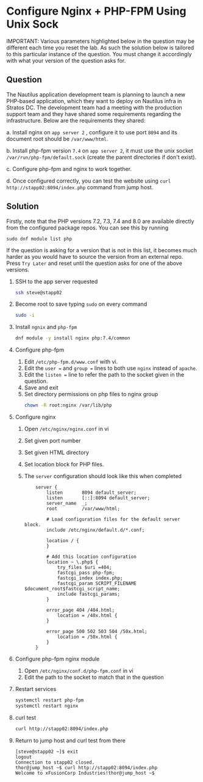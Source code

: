 # Configure Nginx + PHP-FPM Using Unix Sock

IMPORTANT: Various parameters highlighted below in the question may be different each time you reset the lab. As such the solution below is tailored to this particular instance of the question. You must change it accordingly with what your version of the question asks for.


## Question

The Nautilus application development team is planning to launch a new PHP-based application, which they want to deploy on Nautilus infra in Stratos DC. The development team had a meeting with the production support team and they have shared some requirements regarding the infrastructure. Below are the requirements they shared:



a. Install nginx on `app server 2` , configure it to use port `8094` and its document root should be `/var/www/html`.


b. Install php-fpm version `7.4` on `app server 2`, it must use the unix socket `/var/run/php-fpm/default.sock` (create the parent directories if don't exist).


c. Configure php-fpm and nginx to work together.


d. Once configured correctly, you can test the website using `curl http://stapp02:8094/index.php` command from jump host.

## Solution

Firstly, note that the PHP versions 7.2, 7.3, 7.4 and 8.0 are available directly from the configured package repos. You can see this by running

```
sudo dnf module list php
```

If the question is asking for a version that is not in this list, it becomes much harder as you would have to source the version from an external repo. Press `Try Later` and reset until the question asks for one of the above versions.

1. SSH to the app server requested

    ```bash
    ssh steve@stapp02
    ```

1. Become root to save typing `sudo` on every command

    ```bash
    sudo -i
    ```

1. Install `ngnix` and `php-fpm`

    ```bash
    dnf module -y install nginx php:7.4/common
    ```

1.  Configure php-fpm

    1. Edit `/etc/php-fpm.d/www.conf` with vi.
    1. Edit the `user =` and `group =` lines to both use `nginx` instead of `apache`.
    1. Edit the `listen =` line to refer the path to the socket given in the question.
    1. Save and exit
    1. Set directory permissions on php files to nginx group
        ```bash
        chown -R root:nginx /var/lib/php
        ```

1. Configure nginx

    1. Open `/etc/nginx/nginx.conf` in vi
    1. Set given port number
    1. Set given HTML directory
    1. Set location block for PHP files.
    1. The `server` configuration should look like this when completed

        ```text
            server {
                listen       8094 default_server;
                listen       [::]:8094 default_server;
                server_name  _;
                root         /var/www/html;

                # Load configuration files for the default server block.
                include /etc/nginx/default.d/*.conf;

                location / {
                }

                # Add this location configuration
                location ~ \.php$ {
                    try_files $uri =404;
                    fastcgi_pass php-fpm;
                    fastcgi_index index.php;
                    fastcgi_param SCRIPT_FILENAME $document_root$fastcgi_script_name;
                    include fastcgi_params;
                }

                error_page 404 /404.html;
                    location = /40x.html {
                }

                error_page 500 502 503 504 /50x.html;
                    location = /50x.html {
                }
            }
        ```
1. Configure php-fpm nginx module

    1. Open `/etc/nginx/conf.d/php-fpm.conf` in vi
    1. Edit the path to the socket to match that in the question

1. Restart services

    ```bash
    systemctl restart php-fpm
    systemctl restart nginx
    ```

1. curl test

    ```bash
    curl http://stapp02:8094/index.php
    ```

1. Return to jump host and curl test from there

    ```text
    [steve@stapp02 ~]$ exit
    logout
    Connection to stapp02 closed.
    thor@jump_host ~$ curl http://stapp02:8094/index.php
    Welcome to xFusionCorp Industries!thor@jump_host ~$ 
    ```
